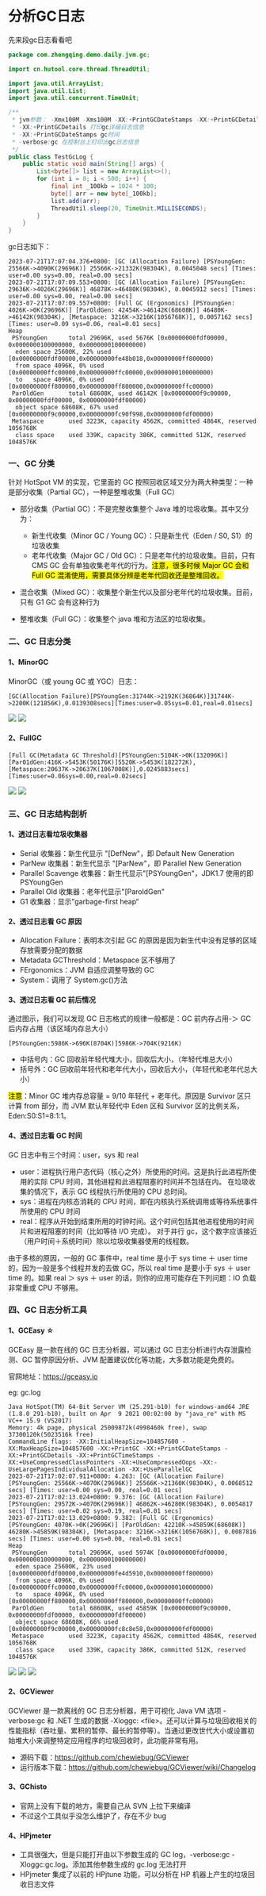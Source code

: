 # 分析GC日志

先来段gc日志看看吧

```java
package com.zhengqing.demo.daily.jvm.gc;

import cn.hutool.core.thread.ThreadUtil;

import java.util.ArrayList;
import java.util.List;
import java.util.concurrent.TimeUnit;

/**
 * jvm参数： -Xmx100M -Xms100M -XX:+PrintGCDateStamps -XX:+PrintGCDetails -verbose:gc
 * -XX:+PrintGCDetails 打印gc详细日志信息
 * -XX:+PrintGCDateStamps gc时间
 * -verbose:gc 在控制台上打印出gc日志信息
 */
public class TestGcLog {
    public static void main(String[] args) {
        List<byte[]> list = new ArrayList<>();
        for (int i = 0; i < 500; i++) {
            final int _100kb = 1024 * 100;
            byte[] arr = new byte[_100kb];
            list.add(arr);
            ThreadUtil.sleep(20, TimeUnit.MILLISECONDS);
        }
    }
}
```

gc日志如下：

```shell
2023-07-21T17:07:04.376+0800: [GC (Allocation Failure) [PSYoungGen: 25566K->4090K(29696K)] 25566K->21332K(98304K), 0.0045048 secs] [Times: user=0.00 sys=0.00, real=0.00 secs] 
2023-07-21T17:07:09.553+0800: [GC (Allocation Failure) [PSYoungGen: 29636K->4026K(29696K)] 46878K->46480K(98304K), 0.0045912 secs] [Times: user=0.00 sys=0.00, real=0.00 secs] 
2023-07-21T17:07:09.557+0800: [Full GC (Ergonomics) [PSYoungGen: 4026K->0K(29696K)] [ParOldGen: 42454K->46142K(68608K)] 46480K->46142K(98304K), [Metaspace: 3216K->3216K(1056768K)], 0.0057162 secs] [Times: user=0.09 sys=0.06, real=0.01 secs] 
Heap
 PSYoungGen      total 29696K, used 5676K [0x00000000fdf00000, 0x0000000100000000, 0x0000000100000000)
  eden space 25600K, 22% used [0x00000000fdf00000,0x00000000fe48b018,0x00000000ff800000)
  from space 4096K, 0% used [0x00000000ffc00000,0x00000000ffc00000,0x0000000100000000)
  to   space 4096K, 0% used [0x00000000ff800000,0x00000000ff800000,0x00000000ffc00000)
 ParOldGen       total 68608K, used 46142K [0x00000000f9c00000, 0x00000000fdf00000, 0x00000000fdf00000)
  object space 68608K, 67% used [0x00000000f9c00000,0x00000000fc90f998,0x00000000fdf00000)
 Metaspace       used 3223K, capacity 4562K, committed 4864K, reserved 1056768K
  class space    used 339K, capacity 386K, committed 512K, reserved 1048576K
```

### 一、GC 分类

针对 HotSpot VM 的实现，它里面的 GC 按照回收区域又分为两大种类型：一种是部分收集（Partial GC），一种是整堆收集（Full GC）

- 部分收集（Partial GC）：不是完整收集整个 Java 堆的垃圾收集。其中又分为：

    - 新生代收集（Minor GC / Young GC）：只是新生代（Eden / S0, S1）的垃圾收集
    - 老年代收集（Major GC / Old GC）：只是老年代的垃圾收集。目前，只有 CMS GC 会有单独收集老年代的行为。<mark>注意，很多时候
      Major GC 会和 Full GC 混淆使用，需要具体分辨是老年代回收还是整堆回收。</mark>

- 混合收集（Mixed GC）：收集整个新生代以及部分老年代的垃圾收集。目前，只有 G1 GC 会有这种行为
- 整堆收集（Full GC）：收集整个 java 堆和方法区的垃圾收集。

### 二、GC 日志分类

#### 1、MinorGC

MinorGC（或 young GC 或 YGC）日志：

```
[GC(Allocation Failure)[PSYoungGen:31744K->2192K(36864K)]31744K->2200K(121856K),0.0139308secs][Times:user=0.05sys=0.01,real=0.01secs]
```

![](./images/05-分析GC日志-1690446222869.png)
![](./images/05-分析GC日志-1689928956202.png)

#### 2、FullGC

```
[Full GC(Metadata GC Threshold)[PSYoungGen:5104K->0K(132096K)][Par01dGen:416K->5453K(50176K)]5520K->5453K(182272K),[Metaspace:20637K->20637K(1067008K)],0.0245883secs][Times:user=0.06sys=0.00,real=0.02secs]
```

![](./images/05-分析GC日志-1689929016390.png)
![](./images/05-分析GC日志-1689929022930.png)

### 三、GC 日志结构剖析

#### 1、透过日志看垃圾收集器

- Serial 收集器：新生代显示 "[DefNew"，即 Default New Generation
- ParNew 收集器：新生代显示 "[ParNew"，即 Parallel New Generation
- Parallel Scavenge 收集器：新生代显示"[PSYoungGen"，JDK1.7 使用的即 PSYoungGen
- Parallel Old 收集器：老年代显示"[ParoldGen"
- G1 收集器：显示”garbage-first heap“

#### 2、透过日志看 GC 原因

- Allocation Failure：表明本次引起 GC 的原因是因为新生代中没有足够的区域存放需要分配的数据
- Metadata GCThreshold：Metaspace 区不够用了
- FErgonomics：JVM 自适应调整导致的 GC
- System：调用了 System.gc()方法

#### 3、透过日志看 GC 前后情况

通过图示，我们可以发现 GC 日志格式的规律一般都是：GC 前内存占用-＞ GC 后内存占用（该区域内存总大小）

```
[PSYoungGen:5986K->696K(8704K)]5986K->704K(9216K)
```

- 中括号内：GC 回收前年轻代堆大小，回收后大小，（年轻代堆总大小）
- 括号外：GC 回收前年轻代和老年代大小，回收后大小，（年轻代和老年代总大小）

<mark>注意</mark>：Minor GC 堆内存总容量 = 9/10 年轻代 + 老年代。原因是 Survivor 区只计算 from 部分，而 JVM 默认年轻代中
Eden 区和 Survivor 区的比例关系，Eden:S0:S1=8:1:1。

#### 4、透过日志看 GC 时间

GC 日志中有三个时间：user，sys 和 real

- user：进程执行用户态代码（核心之外）所使用的时间。这是执行此进程所使用的实际 CPU 时间，其他进程和此进程阻塞的时间并不包括在内。
  在垃圾收集的情况下，表示 GC 线程执行所使用的 CPU 总时间。
- sys：进程在内核态消耗的 CPU 时间，即在内核执行系统调用或等待系统事件所使用的 CPU 时间
- real：程序从开始到结束所用的时钟时间。这个时间包括其他进程使用的时间片和进程阻塞的时间（比如等待 I/O 完成）。
  对于并行 gc，这个数字应该接近（用户时间＋系统时间）除以垃圾收集器使用的线程数。

由于多核的原因，一般的 GC 事件中，real time 是小于 sys time ＋ user time 的，因为一般是多个线程并发的去做 GC，所以 real time
是要小于 sys ＋ user time 的。如果 real ＞ sys ＋ user 的话，则你的应用可能存在下列问题：IO 负载非常重或 CPU 不够用。

### 四、GC 日志分析工具

#### 1、GCEasy ☆

GCEasy 是一款在线的 GC 日志分析器，可以通过 GC 日志分析进行内存泄露检测、GC 暂停原因分析、JVM 配置建议优化等功能，大多数功能是免费的。

官网地址：https://gceasy.io

eg: gc.log

```shell
Java HotSpot(TM) 64-Bit Server VM (25.291-b10) for windows-amd64 JRE (1.8.0_291-b10), built on Apr  9 2021 00:02:00 by "java_re" with MS VC++ 15.9 (VS2017)
Memory: 4k page, physical 25009872k(4998460k free), swap 37300120k(5023516k free)
CommandLine flags: -XX:InitialHeapSize=104857600 -XX:MaxHeapSize=104857600 -XX:+PrintGC -XX:+PrintGCDateStamps -XX:+PrintGCDetails -XX:+PrintGCTimeStamps -XX:+UseCompressedClassPointers -XX:+UseCompressedOops -XX:-UseLargePagesIndividualAllocation -XX:+UseParallelGC 
2023-07-21T17:02:07.911+0800: 4.263: [GC (Allocation Failure) [PSYoungGen: 25566K->4070K(29696K)] 25566K->21360K(98304K), 0.0068512 secs] [Times: user=0.00 sys=0.00, real=0.01 secs] 
2023-07-21T17:02:13.024+0800: 9.376: [GC (Allocation Failure) [PSYoungGen: 29572K->4070K(29696K)] 46862K->46280K(98304K), 0.0054817 secs] [Times: user=0.02 sys=0.19, real=0.01 secs] 
2023-07-21T17:02:13.029+0800: 9.382: [Full GC (Ergonomics) [PSYoungGen: 4070K->0K(29696K)] [ParOldGen: 42210K->45859K(68608K)] 46280K->45859K(98304K), [Metaspace: 3216K->3216K(1056768K)], 0.0087816 secs] [Times: user=0.00 sys=0.00, real=0.01 secs] 
Heap
 PSYoungGen      total 29696K, used 5974K [0x00000000fdf00000, 0x0000000100000000, 0x0000000100000000)
  eden space 25600K, 23% used [0x00000000fdf00000,0x00000000fe4d5910,0x00000000ff800000)
  from space 4096K, 0% used [0x00000000ffc00000,0x00000000ffc00000,0x0000000100000000)
  to   space 4096K, 0% used [0x00000000ff800000,0x00000000ff800000,0x00000000ffc00000)
 ParOldGen       total 68608K, used 45859K [0x00000000f9c00000, 0x00000000fdf00000, 0x00000000fdf00000)
  object space 68608K, 66% used [0x00000000f9c00000,0x00000000fc8c8e58,0x00000000fdf00000)
 Metaspace       used 3223K, capacity 4562K, committed 4864K, reserved 1056768K
  class space    used 339K, capacity 386K, committed 512K, reserved 1048576K
```

![](./images/05-分析GC日志-1689930424511.png)
![](./images/05-分析GC日志-1689930543830.png)
![](./images/05-分析GC日志-1689930520116.png)

#### 2、GCViewer

GCViewer 是一款离线的 GC 日志分析器，用于可视化 Java VM 选项 -verbose:gc 和 .NET 生成的数据 -Xloggc:
&lt;file&gt;。还可以计算与垃圾回收相关的性能指标（吞吐量、累积的暂停、最长的暂停等）。当通过更改世代大小或设置初始堆大小来调整特定应用程序的垃圾回收时，此功能非常有用。

- 源码下载：https://github.com/chewiebug/GCViewer
- 运行版本下载：https://github.com/chewiebug/GCViewer/wiki/Changelog

#### 3、GChisto

- 官网上没有下载的地方，需要自己从 SVN 上拉下来编译
- 不过这个工具似乎没怎么维护了，存在不少 bug

#### 4、HPjmeter

- 工具很强大，但是只能打开由以下参数生成的 GC log，-verbose:gc -Xloggc:gc.log。添加其他参数生成的 gc.log 无法打开
- HPjmeter 集成了以前的 HPjtune 功能，可以分析在 HP 机器上产生的垃圾回收日志文件
